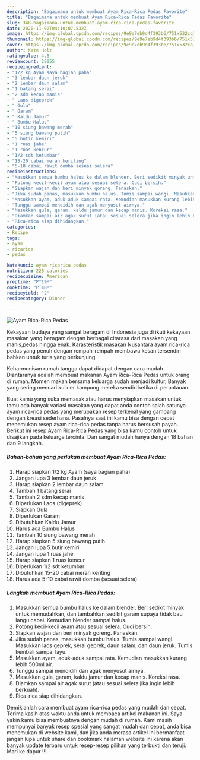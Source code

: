 ```yaml
---
description: "Bagaimana untuk membuat Ayam Rica-Rica Pedas Favorite"
title: "Bagaimana untuk membuat Ayam Rica-Rica Pedas Favorite"
slug: 348-bagaimana-untuk-membuat-ayam-rica-rica-pedas-favorite
date: 2020-11-02T04:10:07.832Z
image: https://img-global.cpcdn.com/recipes/9e9e7eb9d4f393b6/751x532cq70/ayam-rica-rica-pedas-foto-resep-utama.jpg
thumbnail: https://img-global.cpcdn.com/recipes/9e9e7eb9d4f393b6/751x532cq70/ayam-rica-rica-pedas-foto-resep-utama.jpg
cover: https://img-global.cpcdn.com/recipes/9e9e7eb9d4f393b6/751x532cq70/ayam-rica-rica-pedas-foto-resep-utama.jpg
author: Kate Holt
ratingvalue: 4.8
reviewcount: 28055
recipeingredient:
- "1/2 kg Ayam saya bagian paha"
- "3 lembar daun jeruk"
- "2 lembar daun salam"
- "1 batang serai"
- "2 sdm kecap manis"
- " Laos digeprek"
- " Gula"
- " Garam"
- " Kaldu Jamur"
- " Bumbu Halus"
- "10 siung bawang merah"
- "5 siung bawang putih"
- "5 butir kemiri"
- "1 ruas jahe"
- "1 ruas kencur"
- "1/2 sdt ketumbar"
- "15-20 cabai merah keriting"
- "5-10 cabai rawit domba sesuai selera"
recipeinstructions:
- "Masukkan semua bumbu halus ke dalam blender. Beri sedikit minyak untuk memudahkan, dan tambahkan sedikit garam supaya tidak bau langu cabai. Kemudian blender sampai halus."
- "Potong kecil-kecil ayam atau sesuai selera. Cuci bersih."
- "Siapkan wajan dan beri minyak goreng. Panaskan."
- "Jika sudah panas, masukkan bumbu halus. Tumis sampai wangi. Masukkan laos geprek, serai geprek, daun salam, dan daun jeruk. Tumis kembali sampai layu."
- "Masukkan ayam, aduk-aduk sampai rata. Kemudian masukkan kurang lebih 500ml air."
- "Tunggu sampai mendidih dan agak menyusut airnya."
- "Masukkan gula, garam, kaldu jamur dan kecap manis. Koreksi rasa."
- "Diamkan sampai air agak surut (atau sesuai selera jika ingin lebih berkuah)."
- "Rica-rica siap dihidangkan."
categories:
- Recipe
tags:
- ayam
- ricarica
- pedas

katakunci: ayam ricarica pedas 
nutrition: 228 calories
recipecuisine: American
preptime: "PT19M"
cooktime: "PT48M"
recipeyield: "2"
recipecategory: Dinner

---
```



![Ayam Rica-Rica Pedas](https://img-global.cpcdn.com/recipes/9e9e7eb9d4f393b6/751x532cq70/ayam-rica-rica-pedas-foto-resep-utama.jpg)

Kekayaan budaya yang sangat beragam di Indonesia juga di ikuti kekayaan masakan yang beragam dengan berbagai citarasa dari masakan yang manis,pedas hingga enak. Karasteristik masakan Nusantara ayam rica-rica pedas yang penuh dengan rempah-rempah membawa kesan tersendiri bahkan untuk turis yang berkunjung.




Keharmonisan rumah tangga dapat didapat dengan cara mudah. Diantaranya adalah membuat makanan Ayam Rica-Rica Pedas untuk orang di rumah. Momen makan bersama keluarga sudah menjadi kultur, Banyak yang sering mencari kuliner kampung mereka sendiri ketika di perantauan.

Buat kamu yang suka memasak atau harus menyiapkan masakan untuk tamu ada banyak variasi masakan yang dapat anda contoh salah satunya ayam rica-rica pedas yang merupakan resep terkenal yang gampang dengan kreasi sederhana. Pasalnya saat ini kamu bisa dengan cepat menemukan resep ayam rica-rica pedas tanpa harus bersusah payah.
Berikut ini resep Ayam Rica-Rica Pedas yang bisa kamu contoh untuk disajikan pada keluarga tercinta. Dan sangat mudah hanya dengan 18 bahan dan 9 langkah.


<!--inarticleads1-->

##### Bahan-bahan yang perlukan membuat Ayam Rica-Rica Pedas:

1. Harap siapkan 1/2 kg Ayam (saya bagian paha)
1. Jangan lupa 3 lembar daun jeruk
1. Harap siapkan 2 lembar daun salam
1. Tambah 1 batang serai
1. Tambah 2 sdm kecap manis
1. Diperlukan  Laos (digeprek)
1. Siapkan  Gula
1. Diperlukan  Garam
1. Dibutuhkan  Kaldu Jamur
1. Harus ada  Bumbu Halus
1. Tambah 10 siung bawang merah
1. Harap siapkan 5 siung bawang putih
1. Jangan lupa 5 butir kemiri
1. Jangan lupa 1 ruas jahe
1. Harap siapkan 1 ruas kencur
1. Diperlukan 1/2 sdt ketumbar
1. Dibutuhkan 15-20 cabai merah keriting
1. Harus ada 5-10 cabai rawit domba (sesuai selera)




<!--inarticleads2-->

##### Langkah membuat  Ayam Rica-Rica Pedas:

1. Masukkan semua bumbu halus ke dalam blender. Beri sedikit minyak untuk memudahkan, dan tambahkan sedikit garam supaya tidak bau langu cabai. Kemudian blender sampai halus.
1. Potong kecil-kecil ayam atau sesuai selera. Cuci bersih.
1. Siapkan wajan dan beri minyak goreng. Panaskan.
1. Jika sudah panas, masukkan bumbu halus. Tumis sampai wangi. Masukkan laos geprek, serai geprek, daun salam, dan daun jeruk. Tumis kembali sampai layu.
1. Masukkan ayam, aduk-aduk sampai rata. Kemudian masukkan kurang lebih 500ml air.
1. Tunggu sampai mendidih dan agak menyusut airnya.
1. Masukkan gula, garam, kaldu jamur dan kecap manis. Koreksi rasa.
1. Diamkan sampai air agak surut (atau sesuai selera jika ingin lebih berkuah).
1. Rica-rica siap dihidangkan.




Demikianlah cara membuat ayam rica-rica pedas yang mudah dan cepat. Terima kasih atas waktu anda untuk membaca artikel makanan ini. Saya yakin kamu bisa membuatnya dengan mudah di rumah. Kami masih mempunyai banyak resep spesial yang sangat mudah dan cepat, anda bisa menemukan di website kami, dan jika anda merasa artikel ini bermanfaat jangan lupa untuk share dan bookmark halaman website ini karena akan banyak update terbaru untuk resep-resep pilihan yang terbukti dan teruji. Mari ke dapur !!!. 
